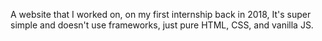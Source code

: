 A website that I worked on, on my first internship back in 2018,
It's super simple and doesn't use frameworks, just pure HTML, CSS, and vanilla JS.
